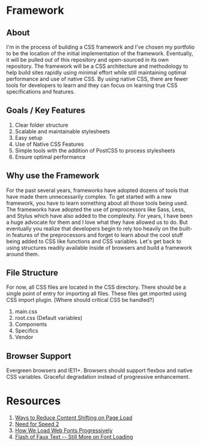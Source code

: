 # Framework

## About
I'm in the process of building a CSS framework and I've chosen my portfolio to be the location of the initial implementation of the framework. Eventually, it will be pulled out of this repository and open-sourced in its own repository. The framework will be a CSS architecture and methodology to help build sites rapidly using minimal effort while still maintaining optimal performance and use of native CSS. By using native CSS, there are fewer tools for developers to learn and they can focus on learning true CSS specifications and features.

## Goals / Key Features
1. Clear folder structure
2. Scalable and maintainable stylesheets
3. Easy setup
4. Use of Native CSS Features
5. Simple tools with the addition of PostCSS to process stylesheets
6. Ensure optimal performance

## Why use the Framework
For the past several years, frameworks have adopted dozens of tools that have made them unnecessarily complex. To get started with a new framework, you have to learn something about all those tools being used. The frameworks have adopted the use of preprocessors like Sass, Less, and Stylus which have also added to the complexity. For years, I have been a huge advocate for them and I love what they have allowed us to do. But eventually you realize that developers begin to rely too heavily on the built-in features of the preprocessors and forget to learn about the cool stuff being added to CSS like functions and CSS variables. Let's get back to using structures readily available inside of browsers and build a framework around them.

## File Structure
For now, all CSS files are located in the CSS directory. There should be a single point of entry for importing all files. These files get imported using CSS import plugin. [Where should critical CSS be handled?]

1. main.css
2. root.css (Default variables)
3. Components
4. Specifics
5. Vendor

## Browser Support
Evergreen browsers and IE11+. Browsers should support flexbox and native CSS variables. Graceful degradation instead of progressive enhancement.


# Resources
1. [Ways to Reduce Content Shifting on Page Load](https://www.smashingmagazine.com/2016/08/ways-to-reduce-content-shifting-on-page-load/)
2. [Need for Speed 2](https://jonsuh.com/blog/need-for-speed-2/)
3. [How We Load Web Fonts Progressively](https://jonsuh.com/blog/font-loading-with-font-events/)
4. [Flash of Faux Text -- Still More on Font Loading](https://www.zachleat.com/web/foft/)

